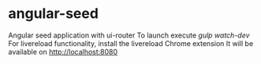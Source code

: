 # angular-seed
Angular seed application with ui-router
To launch execute *gulp watch-dev*
For livereload functionality, install the livereload Chrome extension
It will be available on [http://localhost:8080](http://localhost:8080)
